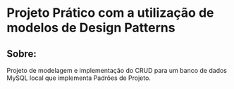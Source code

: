# Projeto Prático com a utilização de modelos de Design Patterns
## Sobre:
Projeto de modelagem e implementação do CRUD para um banco de dados MySQL local que implementa Padrões de Projeto.
